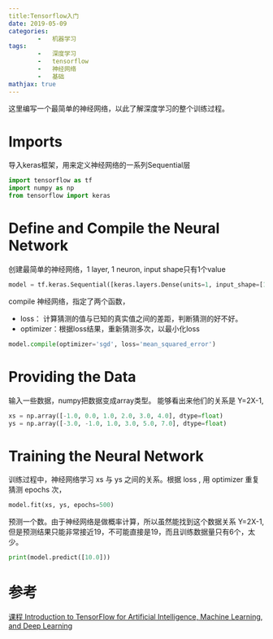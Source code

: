 ```yaml
---
title:Tensorflow入门
date: 2019-05-09
categories: 
	    -   机器学习
tags:  
        -   深度学习
        -   tensorflow
        -   神经网络
        -   基础
mathjax: true
---
```


这里编写一个最简单的神经网络，以此了解深度学习的整个训练过程。

# Imports
导入keras框架，用来定义神经网络的一系列Sequential层
```python
import tensorflow as tf
import numpy as np
from tensorflow import keras
```

# Define and Compile the Neural Network

创建最简单的神经网络，1 layer, 1 neuron, input shape只有1个value
```python
model = tf.keras.Sequential([keras.layers.Dense(units=1, input_shape=[1])])
```

compile 神经网络，指定了两个函数，
-   loss： 计算猜测的值与已知的真实值之间的差距，判断猜测的好不好。
-   optimizer：根据loss结果，重新猜测多次，以最小化loss
```python
model.compile(optimizer='sgd', loss='mean_squared_error')
```

# Providing the Data
输入一些数据，numpy把数据变成array类型。 能够看出来他们的关系是 Y=2X-1,
```python
xs = np.array([-1.0, 0.0, 1.0, 2.0, 3.0, 4.0], dtype=float)
ys = np.array([-3.0, -1.0, 1.0, 3.0, 5.0, 7.0], dtype=float)
```

# Training the Neural Network
训练过程中，神经网络学习 xs 与 ys 之间的关系。根据 loss , 用 optimizer 重复猜测 epochs 次，
```python
model.fit(xs, ys, epochs=500)
```

预测一个数。由于神经网络是做概率计算，所以虽然能找到这个数据关系 Y=2X-1,但是预测结果只能非常接近19，不可能直接是19，而且训练数据量只有6个，太少。
```python
print(model.predict([10.0]))
```

# 参考 
[课程 Introduction to TensorFlow for Artificial Intelligence, Machine Learning, and Deep Learning](https://www.coursera.org/learn/introduction-tensorflow)